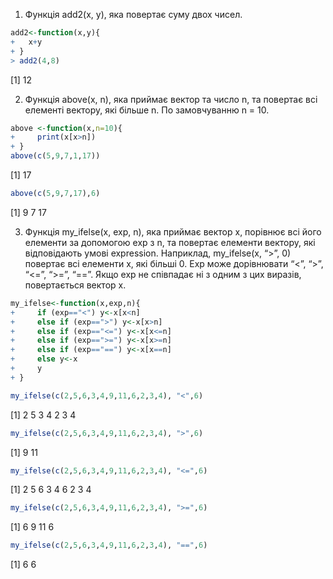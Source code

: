 1.	Функція add2(x, y), яка повертає суму двох чисел.
```r
add2<-function(x,y){
+   x+y
+ }
> add2(4,8)
```
[1] 12

2.	Функція above(x, n), яка приймає вектор та число n, та повертає всі елементі вектору, які більше n. По замовчуванню n = 10.
 ```r
 above <-function(x,n=10){
+     print(x[x>n])
+ }
above(c(5,9,7,1,17))
```
[1] 17
```r
above(c(5,9,7,17),6)
```
[1]  9  7 17

3.	Функція my_ifelse(x, exp, n), яка приймає вектор x, порівнює всі його елементи за допомогою exp з n, та повертає елементи вектору, які відповідають умові expression. Наприклад, my_ifelse(x, “>”, 0) повертає всі елементи x, які більші 0. Exp може дорівнювати “<”, “>”, “<=”, “>=”, “==”. Якщо exp не співпадає ні з одним з цих виразів, повертається вектор x.
```r
my_ifelse<-function(x,exp,n){
+     if (exp=="<") y<-x[x<n]
+     else if (exp==">") y<-x[x>n]
+     else if (exp=="<=") y<-x[x<=n]
+     else if (exp==">=") y<-x[x>=n]
+     else if (exp=="==") y<-x[x==n]
+     else y<-x
+     y
+ }
```

 ```r
 my_ifelse(c(2,5,6,3,4,9,11,6,2,3,4), "<",6)
 ```
[1] 2 5 3 4 2 3 4
```r
my_ifelse(c(2,5,6,3,4,9,11,6,2,3,4), ">",6)
```
[1]  9 11
```r
my_ifelse(c(2,5,6,3,4,9,11,6,2,3,4), "<=",6)
```
[1] 2 5 6 3 4 6 2 3 4
```r
my_ifelse(c(2,5,6,3,4,9,11,6,2,3,4), ">=",6)
```
[1]  6  9 11  6
```r
my_ifelse(c(2,5,6,3,4,9,11,6,2,3,4), "==",6)
```
[1] 6 6
